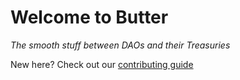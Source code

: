 # Welcome to Butter

_The smooth stuff between DAOs and their Treasuries_

New here? Check out our [contributing guide](https://github.com/butterdao/whip/blob/main/CONTRIBUTING.md)